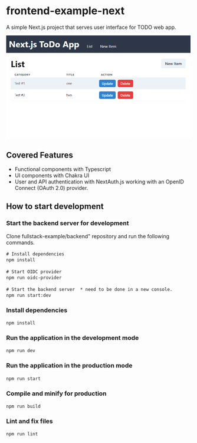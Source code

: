 # frontend-example-next

A simple Next.js project that serves user interface for TODO web app.

<kbd><img src="./resources/screenshot.png" width=500></kbd>

## Covered Features

* Functional components with Typescript
* UI components with Chakra UI
* User and API authentication with NextAuth.js working with an OpenID Connect (OAuth 2.0) provider.

## How to start development

### Start the backend server for development

Clone fullstack-example/backend" repository and run the following commands.

```shell
# Install dependencies
npm install

# Start OIDC provider
npm run oidc-provider

# Start the backend server  * need to be done in a new console.
npm run start:dev
```

### Install dependencies

```shell
npm install
```

### Run the application in the development mode

```shell
npm run dev
```

### Run the application in the production mode

```shell
npm run start
```

### Compile and minify for production

```shell
npm run build
```

### Lint and fix files

```shell
npm run lint
```
